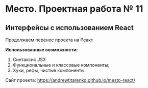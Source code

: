 # Место. Проектная работа № 11

## Интерфейсы с использованием React

Продолжаем перенос проекта на Реакт

**Использованные возможности:**

1. Синтаксис JSX
2. Функциональные и классовые компоненты;
3. Хуки, рефы, чистые компоненты.

Сайт проекта: https://andrewtitarenko.github.io/mesto-react/ 
